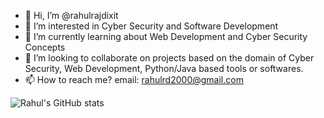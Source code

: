 - 👋 Hi, I’m @rahulrajdixit
- 👀 I’m interested in Cyber Security and Software Development
- 🌱 I’m currently learning about Web Development and Cyber Security Concepts
- 💞️ I’m looking to collaborate on projects based on the domain of Cyber Security, Web Development, Python/Java based tools or softwares.
- 📫 How to reach me? email: rahulrd2000@gmail.com

![Rahul's GitHub stats](https://github-readme-stats.vercel.app/api?username=rahulrajdixit&show_icons=true&theme=dark)
